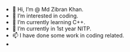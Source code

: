- 👋 Hi, I’m @ Md Zibran Khan.
- 👀 I’m interested in coding.
- 🌱 I’m currently learning C++.
- 💞️ I’m currently in 1st year NITP.
- 📫  I have done some work in coding related.
- 

<!---
zibrannitp/zibrannitp is a ✨ special ✨ repository because its `README.md` (this file) appears on your GitHub profile.
You can click the Preview link to take a look at your changes.
--->
